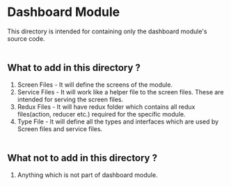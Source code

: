 # Dashboard Module
This directory is intended for containing only the dashboard module's source code.
<br /><br />

## What to add in this directory ?
1. Screen Files - It will define the screens of the module.
2. Service Files - It will work like a helper file to the screen files. These are intended for serving the screen files.
3. Redux Files - It will have redux folder which contains all redux files(action, reducer etc.) required for the specific module.
4. Type File - It will define all the types and interfaces which are used by Screen files and service files.
<br /><br />

## What not to add in this directory ?
1. Anything which is not part of dashboard module.
